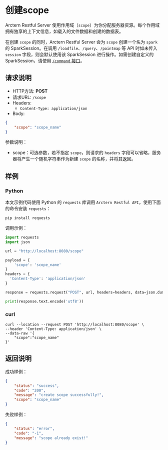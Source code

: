 # 创建scope

Arctern Restful Server 使用作用域（`scope`）为你分配服务器资源。每个作用域拥有独享的上下文信息，如载入的文件数据和创建的数据表。

在创建 `scope` 的同时，Arctern  Restful Server 会为 `scope` 创建一个名为 `spark` 的 SparkSession。在调用 `/loadfile`、`/query`、`/pointmap` 等 API 时如未传入 `session` 字段，则会默认使用该 SparkSession 进行操作。如需创建自定义的 SparkSession，请使用 [`/command` 接口](./command.md)。

## 请求说明

- HTTP方法: **POST**
- 请求URL: `/scope`
- Headers:
    - `Content-Type: application/json`
- Body:
```json
{
    "scope": "scope_name"
}
```

参数说明：

- scope：可选参数，若不指定 `scope`，则请求的 `headers` 字段可以省略，服务器将产生一个随机字符串作为新建 `scope` 的名称，并将其返回。

## 样例

### Python

本文示例代码使用 Python 的 `requests` 库调用 `Arctern Restful API`，使用下面的命令安装 `requests`：

```shell
pip install requests
```

调用示例：

```python
import requests
import json

url = "http://localhost:8080/scope"

payload = {
    'scope': 'scope_name'
}
headers = {
  'Content-Type': 'application/json'
}

response = requests.request("POST", url, headers=headers, data=json.dumps(payload))

print(response.text.encode('utf8'))
```

### curl

```shell
curl --location --request POST 'http://localhost:8080/scope' \
--header 'Content-Type: application/json' \
--data-raw '{
	"scope":"scope_name"
}'
```

## 返回说明

成功样例：

```json
{
    "status": "success",
    "code": "200",
    "message": "create scope successfully!",
    "scope": "scope_name"
}
```

失败样例：

```json
{
    "status": "error",
    "code": "-1",
    "message": "scope already exist!"
}
```

